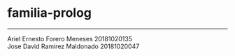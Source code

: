 # familia-prolog  
---
Ariel Ernesto Forero Meneses 20181020135  
Jose David Ramirez Maldonado 20181020047  
